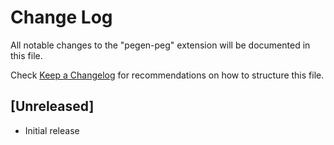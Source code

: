# Change Log

All notable changes to the "pegen-peg" extension will be documented in this file.

Check [Keep a Changelog](http://keepachangelog.com/) for recommendations on how to structure this file.

## [Unreleased]

- Initial release